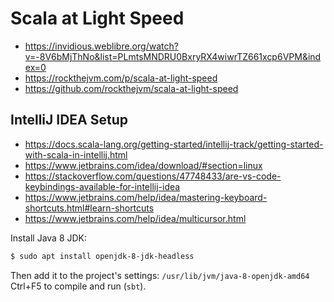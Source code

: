 # Scala at Light Speed

- https://invidious.weblibre.org/watch?v=-8V6bMjThNo&list=PLmtsMNDRU0BxryRX4wiwrTZ661xcp6VPM&index=0
- https://rockthejvm.com/p/scala-at-light-speed
- https://github.com/rockthejvm/scala-at-light-speed

## IntelliJ IDEA Setup

- https://docs.scala-lang.org/getting-started/intellij-track/getting-started-with-scala-in-intellij.html
- https://www.jetbrains.com/idea/download/#section=linux
- https://stackoverflow.com/questions/47748433/are-vs-code-keybindings-available-for-intellij-idea
- https://www.jetbrains.com/help/idea/mastering-keyboard-shortcuts.html#learn-shortcuts
- https://www.jetbrains.com/help/idea/multicursor.html

Install Java 8 JDK:

```bash
$ sudo apt install openjdk-8-jdk-headless
```

Then add it to the project's settings: `/usr/lib/jvm/java-8-openjdk-amd64`
Ctrl+F5 to compile and run (`sbt`).


